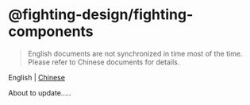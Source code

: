 # @fighting-design/fighting-components

> English documents are not synchronized in time most of the time. Please refer to Chinese documents for details.

English | [Chinese](https://github.com/FightingDesign/fighting-design/blob/master/packages/fighting-components/README.md)

About to update.....
